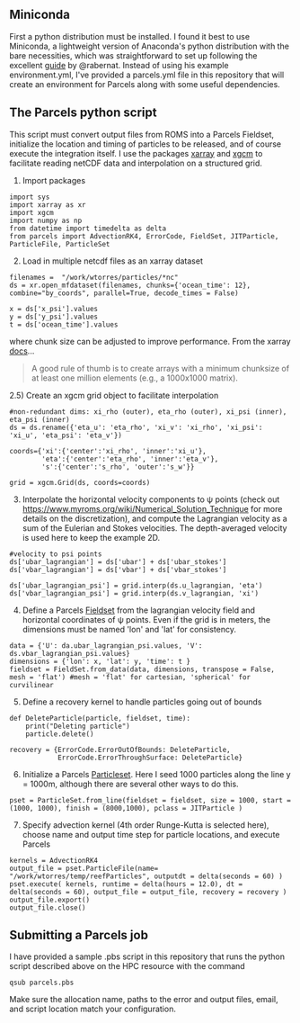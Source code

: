 ## Miniconda
First a python distribution must be installed. I found it best to use Miniconda, a lightweight version of Anaconda's python distribution with the bare necessities, which was straightforward to set up following the excellent [guide](https://medium.com/@rabernat/custom-conda-environments-for-data-science-on-hpc-clusters-32d58c63aa95) by @rabernat. Instead of using his example environment.yml, I've provided a parcels.yml file in this repository that will create an environment for Parcels along with some useful dependencies.

## The Parcels python script
This script must convert output files from ROMS into a Parcels Fieldset, initialize the location and timing of particles to be released, and of course execute the integration itself. I use the packages [xarray](http://xarray.pydata.org/en/stable/) and [xgcm](https://xgcm.readthedocs.io/en/latest/) to facilitate reading netCDF data and interpolation on a structured grid.

1) Import packages
```
import sys 
import xarray as xr
import xgcm
import numpy as np
from datetime import timedelta as delta
from parcels import AdvectionRK4, ErrorCode, FieldSet, JITParticle, ParticleFile, ParticleSet
```

2) Load in multiple netcdf files as an xarray dataset
```
filenames =  "/work/wtorres/particles/*nc"
ds = xr.open_mfdataset(filenames, chunks={'ocean_time': 12}, combine="by_coords", parallel=True, decode_times = False)

x = ds['x_psi'].values
y = ds['y_psi'].values
t = ds['ocean_time'].values
```
where chunk size can be adjusted to improve performance. From the xarray [docs](http://xarray.pydata.org/en/stable/dask.html#chunking-and-performance)...
> A good rule of thumb is to create arrays with a minimum chunksize of at least one million elements (e.g., a 1000x1000 matrix).

2.5) Create an xgcm grid object to facilitate interpolation
```
#non-redundant dims: xi_rho (outer), eta_rho (outer), xi_psi (inner), eta_psi (inner)
ds = ds.rename({'eta_u': 'eta_rho', 'xi_v': 'xi_rho', 'xi_psi': 'xi_u', 'eta_psi': 'eta_v'})

coords={'xi':{'center':'xi_rho', 'inner':'xi_u'}, 
        'eta':{'center':'eta_rho', 'inner':'eta_v'}, 
        's':{'center':'s_rho', 'outer':'s_w'}}

grid = xgcm.Grid(ds, coords=coords)
```

3) Interpolate the horizontal velocity components to ψ points (check out https://www.myroms.org/wiki/Numerical_Solution_Technique for more details on the discretization), and compute the Lagrangian velocity as a sum of the Eulerian and Stokes velocities. The depth-averaged velocity is used here to keep the example 2D.
```
#velocity to psi points
ds['ubar_lagrangian'] = ds['ubar'] + ds['ubar_stokes']
ds['vbar_lagrangian'] = ds['vbar'] + ds['vbar_stokes']

ds['ubar_lagrangian_psi'] = grid.interp(ds.u_lagrangian, 'eta')
ds['vbar_lagrangian_psi'] = grid.interp(ds.v_lagrangian, 'xi')
```

4) Define a Parcels [Fieldset](http://oceanparcels.org/gh-pages/html/#module-parcels.fieldset) from the lagrangian velocity field and horizontal coordinates of ψ points. Even if the grid is in meters, the dimensions must be named 'lon' and 'lat' for consistency.
```
data = {'U': da.ubar_lagrangian_psi.values, 'V': ds.vbar_lagrangian_psi.values}
dimensions = {'lon': x, 'lat': y, 'time': t }
fieldset = FieldSet.from_data(data, dimensions, transpose = False, mesh = 'flat') #mesh = 'flat' for cartesian, 'spherical' for curvilinear 
```

5) Define a recovery kernel to handle particles going out of bounds

```
def DeleteParticle(particle, fieldset, time):
    print("Deleting particle")
    particle.delete()

recovery = {ErrorCode.ErrorOutOfBounds: DeleteParticle,
            ErrorCode.ErrorThroughSurface: DeleteParticle}
```

6) Initialize a Parcels [Particleset](http://oceanparcels.org/gh-pages/html/#module-parcels.particleset). Here I seed 1000 particles along the line y = 1000m, although there are several other ways to do this.
```
pset = ParticleSet.from_line(fieldset = fieldset, size = 1000, start = (1000, 1000), finish = (8000,1000), pclass = JITParticle )
```

7) Specify advection kernel (4th order Runge-Kutta is selected here), choose name and output time step for particle locations, and execute Parcels

```
kernels = AdvectionRK4
output_file = pset.ParticleFile(name= "/work/wtorres/temp/reefParticles", outputdt = delta(seconds = 60) )
pset.execute( kernels, runtime = delta(hours = 12.0), dt = delta(seconds = 60), output_file = output_file, recovery = recovery )
output_file.export()
output_file.close()
```

## Submitting a Parcels job
I have provided a sample .pbs script in this repository that runs the python script described above on the HPC resource with the command
```
qsub parcels.pbs
``` 
Make sure the allocation name, paths to the error and output files, email, and script location match your configuration.
